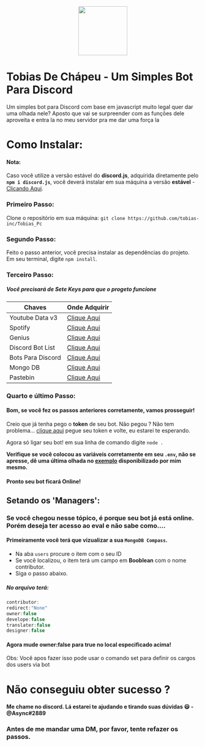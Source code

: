 <div align="center">
    <img width="128px" src="https://images.discordapp.net/avatars/539853186572222464/013ab8a9d61a878eb8a20d12ead27ace.png"><br>
</div>

# Tobias De Chápeu - Um Simples Bot Para Discord
Um simples bot para Discord com base em javascript muito legal quer dar uma olhada nele? 
Aposto que vai se surpreender com as funções dele aproveita e entra la no meu servidor pra me dar uma força la

# Como Instalar:
#### Nota:
Caso você utilize a versão estável do **discord.js**, adquirida diretamente pelo **`npm i discord.js`**, você deverá instalar em sua máquina a versão **estável** - [Clicando Aqui](https://github.com/discordjs/discord.js).
### Primeiro Passo:
Clone o repositório em sua máquina: `git clone https://github.com/tobias-inc/Tobias_Pc`
### Segundo Passo:
Feito o passo anterior, você precisa instalar as dependências do projeto.  
Em seu terminal, digite `npm install`.
### Terceiro Passo:
##### Você precisará de **Sete** Keys para que o progeto funcione
Chaves | Onde Adquirir
------------ | -------------
Youtube Data v3 | [Clique Aqui](https://console.cloud.google.com/marketplace/details/google/youtube.googleapis.com)
Spotify | [Clique Aqui](https://developer.spotify.com/dashboard/applications)
Genius | [Clique Aqui](https://docs.genius.com/#/getting-started-h1)
Discord Bot List | [Clique Aqui](https://discordbots.org/api/docs)
Bots Para Discord | [Clique Aqui](https://docs.botsparadiscord.xyz/#introducao)
Mongo DB | [Clique Aqui](https://www.mongodb.com)
Pastebin | [Clique Aqui](https://pastebin.com/api.php)

### Quarto e último Passo:
#### Bom, se você fez os passos anteriores corretamente, vamos prosseguir!
Creio que já tenha pego o **token** de seu bot. Não pegou ? Não tem problema... [clique aqui](https://discordapp.com/developers/applications/) pegue seu token e volte, eu estarei te esperando.  

Agora só ligar seu bot! em sua linha de comando digite `node .`

**Verifique se você colocou as variáveis corretamente em seu `.env`, não se apresse, dê uma última olhada no [exemplo](https://github.com/tobias-inc/Tobias_Pc/blob/master/.env.example) disponibilizado por mim mesmo.**
#### Pronto seu bot ficará **Online**!
## Setando os 'Managers':
### Se você chegou nesse tópico, é porque seu bot já está online. Porém deseja ter acesso ao **eval** e não sabe como....
#### Primeiramente você terá que vizualizar a sua `MongoDB Compass`.
* Na aba `users` procure o item com o seu ID
* Se você localizou, o item terá um campo em **Booblean** com o nome contributor.
* Siga o passo abaixo.

##### No arquivo terá:
```javascript
contributor:
redirect:"None"
owner:false
develope:false
translater:false
designer:false
```

#### Agora mude owner:false para true no local especificado acima!
Obs: Você apos fazer isso pode usar o comando set para definir os cargos dos users via bot

# Não conseguiu obter sucesso ?
#### Me chame no discord. Lá estarei te ajudando e tirando suas dúvidas 😃 - @Async#2889 
### Antes de me mandar uma DM, por favor, tente refazer os passos.
